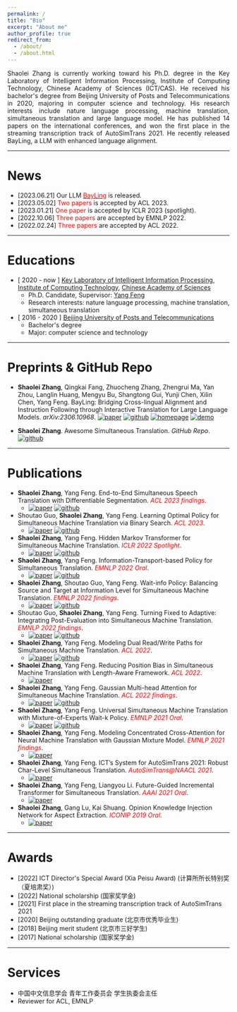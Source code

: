```yaml
---
permalink: /
title: "Bio"
excerpt: "About me"
author_profile: true
redirect_from: 
  - /about/
  - /about.html
---
```


<p style="text-align:justify; text-justify:inter-ideograph;">
Shaolei Zhang is currently working toward his Ph.D. degree in the Key Laboratory of Intelligent Information Processing, Institute of Computing Technology, Chinese Academy of Sciences (ICT/CAS). He received his bachelor's degree from Beijing University of Posts and Telecommunications in 2020, majoring in computer science and technology. His research interests include nature language processing, machine translation, simultaneous translation and large language model. He has published 14 papers on the international conferences, and won the first place in the streaming transcription track of AutoSimTrans 2021. He recently released BayLing, a LLM with enhanced language alignment.
</p>


------

News
======

- [2023.06.21]	Our LLM [<font color=red>BayLing</font>](http://nlp.ict.ac.cn/bayling) is released.
- [2023.05.02]	<font color=red>Two papers</font> is accepted by ACL 2023.
- [2023.01.21]	<font color=red>One paper</font> is accepted by ICLR 2023 (spotlight).
- [2022.10.06]	<font color=red>Three papers</font> are accepted by EMNLP 2022.
- [2022.02.24]	<font color=red>Three papers</font> are accepted by ACL 2022.

------

Educations
======

- \[ 2020 - now \] [Key Laboratory of Intelligent Information Processing](http://iip.ict.ac.cn/), [Institute of Computing Technology](https://www.cas.cn/), [Chinese Academy of Sciences](https://www.cas.cn/)
  - Ph.D. Candidate, Supervisor: [Yang Feng](https://people.ucas.edu.cn/~yangfeng?language=en)
  - Research interests: nature language processing, machine translation, simultaneous translation
- [ 2016 - 2020 ] [Beijing University of Posts and Telecommunications](http://www.bupt.edu.cn/)
  - Bachelor's degree
  - Major: computer science and technology

------

Preprints & GitHub Repo
======

- **Shaolei Zhang**, Qingkai Fang, Zhuocheng Zhang, Zhengrui Ma, Yan Zhou, Langlin Huang, Mengyu Bu, Shangtong Gui, Yunji Chen, Xilin Chen, Yang Feng. BayLing: Bridging Cross-lingual Alignment and Instruction Following through Interactive Translation for Large Language Models. *arXiv:2306.10968*. [![paper](https://img.shields.io/badge/Paper-orange.svg)](https://arxiv.org/abs/2306.10968) [![github](https://img.shields.io/badge/Code-gary.svg)](http://nlp.ict.ac.cn/bayling) [![homepage](https://img.shields.io/badge/BayLing-Homepage-ff69b4.svg)](http://nlp.ict.ac.cn/bayling) [![demo](https://img.shields.io/badge/BayLing-Demo-blue.svg)](http://nlp.ict.ac.cn/bayling/demo) 

- **Shaolei Zhang**. Awesome Simultaneous Translation. *GitHub Repo*. [![github](https://img.shields.io/badge/GitHub-Repo-green.svg)](https://github.com/zhangshaolei1998/Awesome-Simultaneous-Translation)

------

Publications
======
- **Shaolei Zhang**, Yang Feng. End-to-End Simultaneous Speech Translation with Differentiable Segmentation. *<font color=red>ACL 2023 findings</font>*. 
    - [![paper](https://img.shields.io/badge/Paper-orange.svg)](https://arxiv.org/pdf/2305.16093.pdf) [![github](https://img.shields.io/badge/Code-gary.svg)](https://github.com/ictnlp/DiSeg)
- Shoutao Guo, **Shaolei Zhang**, Yang Feng. Learning Optimal Policy for Simultaneous Machine Translation via Binary Search. *<font color=red>ACL 2023</font>*. 
    - [![paper](https://img.shields.io/badge/Paper-orange.svg)](https://arxiv.org/pdf/2305.12774.pdf) [![github](https://img.shields.io/badge/Code-gary.svg)](https://github.com/ictnlp/BS-SiMT)
- **Shaolei Zhang**, Yang Feng. Hidden Markov Transformer for Simultaneous Machine Translation. *<font color=red>ICLR 2022 Spotlight</font>*. 
    - [![paper](https://img.shields.io/badge/Paper-orange.svg)](https://openreview.net/pdf?id=9y0HFvaAYD6) [![github](https://img.shields.io/badge/Code-gary.svg)](https://github.com/ictnlp/HMT)
- **Shaolei Zhang**, Yang Feng. Information-Transport-based Policy for Simultaneous Translation. *<font color=red>EMNLP 2022 Oral</font>*. 
    - [![paper](https://img.shields.io/badge/Paper-orange.svg)](https://arxiv.org/pdf/2210.12357.pdf) [![github](https://img.shields.io/badge/Code-gary.svg)](https://github.com/ictnlp/ITST)
- **Shaolei Zhang**, Shoutao Guo, Yang Feng. Wait-info Policy: Balancing Source and Target at Information Level for Simultaneous Machine Translation. *<font color=red>EMNLP 2022 findings</font>*. 
    - [![paper](https://img.shields.io/badge/Paper-orange.svg)](https://arxiv.org/pdf/2210.11220.pdf) [![github](https://img.shields.io/badge/Code-gary.svg)](https://github.com/ictnlp/Wait-info)
- Shoutao Guo, **Shaolei Zhang**, Yang Feng. Turning Fixed to Adaptive: Integrating Post-Evaluation into Simultaneous Machine Translation. *<font color=red>EMNLP 2022 findings</font>*. 
    - [![paper](https://img.shields.io/badge/Paper-orange.svg)](https://arxiv.org/pdf/2210.11900.pdf) [![github](https://img.shields.io/badge/Code-gary.svg)](https://github.com/ictnlp/PED-SiMT)
- **Shaolei Zhang**, Yang Feng. Modeling Dual Read/Write Paths for Simultaneous Machine Translation. *<font color=red>ACL 2022</font>*. 
    - [![paper](https://img.shields.io/badge/Paper-orange.svg)](https://aclanthology.org/2022.acl-long.176.pdf) [![github](https://img.shields.io/badge/Code-gary.svg)](https://github.com/ictnlp/Dual-Path)
- **Shaolei Zhang**, Yang Feng. Reducing Position Bias in Simultaneous Machine Translation with Length-Aware Framework. *<font color=red>ACL 2022</font>*. 
    - [![paper](https://img.shields.io/badge/Paper-orange.svg)](https://aclanthology.org/2022.acl-long.467.pdf)
- **Shaolei Zhang**, Yang Feng. Gaussian Multi-head Attention for Simultaneous Machine Translation. *<font color=red>ACL 2022 findings</font>*. 
    - [![paper](https://img.shields.io/badge/Paper-orange.svg)](https://aclanthology.org/2022.findings-acl.238.pdf) [![github](https://img.shields.io/badge/Code-gary.svg)](https://github.com/ictnlp/GMA)
- **Shaolei Zhang**, Yang Feng. Universal Simultaneous Machine Translation with Mixture-of-Experts Wait-k Policy. *<font color=red>EMNLP 2021 Oral</font>*. 
    - [![paper](https://img.shields.io/badge/Paper-orange.svg)](https://aclanthology.org/2021.emnlp-main.581.pdf) [![github](https://img.shields.io/badge/Code-gary.svg)](https://github.com/ictnlp/MoE-Waitk)
- **Shaolei Zhang**, Yang Feng. Modeling Concentrated Cross-Attention for Neural Machine Translation with Gaussian Mixture Model. *<font color=red>EMNLP 2021 findings</font>*. 
    - [![paper](https://img.shields.io/badge/Paper-orange.svg)](https://aclanthology.org/2021.findings-emnlp.121.pdf) 
- **Shaolei Zhang**, Yang Feng. ICT’s System for AutoSimTrans 2021: Robust Char-Level Simultaneous Translation. *<font color=red>AutoSimTrans@NAACL 2021</font>*. 
    - [![paper](https://img.shields.io/badge/Paper-orange.svg)](https://aclanthology.org/2021.autosimtrans-1.1.pdf)
- **Shaolei Zhang**, Yang Feng, Liangyou Li. Future-Guided Incremental Transformer for Simultaneous Translation. *<font color=red>AAAI 2021 Oral</font>*. 
    - [![paper](https://img.shields.io/badge/Paper-orange.svg)](https://arxiv.org/pdf/2012.12465.pdf)
- **Shaolei Zhang**, Gang Lu, Kai Shuang. Opinion Knowledge Injection Network for Aspect Extraction. *<font color=red>ICONIP 2019 Oral</font>*. 
    - [![paper](https://img.shields.io/badge/Paper-orange.svg)](https://link.springer.com/chapter/10.1007/978-3-030-36711-4_56)

------

Awards
======
- [2022]	ICT Director's Special Award (Xia Peisu Award) (计算所所长特别奖（夏培肃奖）)
- [2022]	National scholarship (国家奖学金)
- [2021]	First place in the streaming transcription track of AutoSimTrans 2021
- [2020]	Beijing outstanding graduate (北京市优秀毕业生)
- [2018]	Beijing merit student (北京市三好学生)
- [2017]	National scholarship (国家奖学金)

------

Services
======
- 中国中文信息学会 青年工作委员会 学生执委会主任
- Reviewer for ACL, EMNLP
